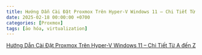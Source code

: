 ```yaml
---
title: Hướng Dẫn Cài Đặt Proxmox Trên Hyper-V Windows 11 – Chi Tiết Từ A đến Z
date: 2025-02-18 00:00:00 +0700
categories: [Proxmox]
tags: [ảo hóa, virtualization]    
---
```


[Hướng Dẫn Cài Đặt Proxmox Trên Hyper-V Windows 11 – Chi Tiết Từ A đến Z](https://www.youtube.com/watch?v=vOwVoIxjCw4)